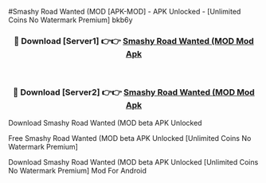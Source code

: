 #Smashy Road Wanted (MOD [APK-MOD] - APK Unlocked - [Unlimited Coins No Watermark Premium] bkb6y



<div align="center">

<h3>🔴 Download [Server1] 👉👉 <a href="https://momento.my/?title=Smashy_Road_Wanted_(MOD">Smashy Road Wanted (MOD Mod Apk</a></h3><br>

<h3>🔴 Download [Server2] 👉👉 <a href="https://momento.my/?title=Smashy_Road_Wanted_(MOD">Smashy Road Wanted (MOD Mod Apk</a></h3>
</div>



Download Smashy Road Wanted (MOD beta APK Unlocked

Free Smashy Road Wanted (MOD beta APK Unlocked [Unlimited Coins No Watermark Premium]

Download Smashy Road Wanted (MOD beta APK Unlocked [Unlimited Coins No Watermark Premium] Mod For Android
